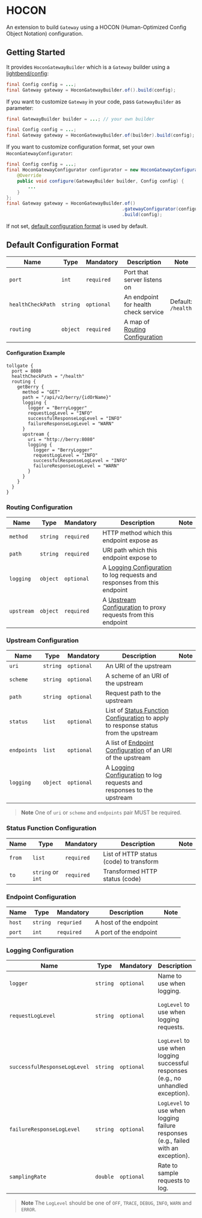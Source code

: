 # HOCON

An extension to build `Gateway` using a HOCON (Human-Optimized Config Object Notation) configuration.

## Getting Started

It provides `HoconGatewayBuilder` which is a `Gateway` builder using
a [lightbend/config](https://github.com/lightbend/config):

```java
final Config config = ...;
final Gateway gateway = HoconGatewayBuilder.of().build(config);
```

If you want to customize `Gateway` in your code, pass `GatewayBuilder` as parameter:

```java
final GatewayBuilder builder = ...; // your own builder

final Config config = ...;
final Gateway gateway = HoconGatewayBuilder.of(builder).build(config);
```

If you want to customize configuration format, set your own `HoconGatewayConfigurator`:

```java
final Config config = ...;
final HoconGatewayConfigurator configurator = new HoconGatewayConfigurator() {
    @Override
    public void configure(GatewayBuilder builder, Config config) {
        ...
    }
};
final Gateway gateway = HoconGatewayBuilder.of()
                                           .gatewayConfigurator(configurator)
                                           .build(config);
```

If not set, [default configuration format](#default-configuration-format) is used by default.

## Default Configuration Format

| Name | Type | Mandatory | Description | Note |
|------|------|-----------|-------------|------|
| `port` | `int` | `required` | Port that server listens on | |
| `healthCheckPath` | `string` | `optional` | An endpoint for health check service | Default: `/health` |
| `routing` | `object` | `required` | A map of [Routing Configuration](#routing-configuration) | |

#### Configuration Example

```hocon
tollgate {
  port = 8080
  healthCheckPath = "/health"
  routing {
    getBerry {
      method = "GET"
      path = "/api/v2/berry/{idOrName}"
      logging {
        logger = "BerryLogger"
        requestLogLevel = "INFO"
        successfulResponseLogLevel = "INFO"
        failureResponseLogLevel = "WARN"
      }
      upstream {
        uri = "http://berry:8080"
        logging {
          logger = "BerryLogger"
          requestLogLevel = "INFO"
          successfulResponseLogLevel = "INFO"
          failureResponseLogLevel = "WARN"
        }
      }
    }
  }
}
```

### Routing Configuration

| Name | Type | Mandatory | Description | Note |
|------|------|-----------|-------------|------|
| `method` | `string` | `required` | HTTP method which this endpoint expose as | |
| `path` | `string` | `required` | URI path which this endpoint expose to | |
| `logging` | `object` | `optional` | A [Logging Configuration](#logging-configuration) to log requests and responses from this endpoint | |
| `upstream` | `object` | `required` | A [Upstream Configuration](#upstream-configuration) to proxy requests from this endpoint | |

### Upstream Configuration

| Name | Type | Mandatory | Description | Note |
|------|------|-----------|-------------|------|
| `uri` | `string` | `optional` | An URI of the upstream | |
| `scheme` | `string` | `optional` | A scheme of an URI of the upstream | |
| `path` | `string` | `optional` | Request path to the upstream | |
| `status` | `list` | `optional` | List of [Status Function Configuration](#status-function-configuration) to apply to response status from the upstream | |
| `endpoints` | `list` | `optional` | A list of [Endpoint Configuration](#endpoint-configuration) of an URI of the upstream | |
| `logging` | `object` | `optional` | A [Logging Configuration](#logging-configuration) to log requests and responses to the upstream | |

> **Note** One of `uri` or `scheme` and `endpoints` pair MUST be required.

### Status Function Configuration

| Name | Type | Mandatory | Description | Note |
|------|------|-----------|-------------|------|
| `from` | `list` | `required` | List of HTTP status (code) to transform | |
| `to` | `string` or `int` | `required` | Transformed HTTP status (code) | |

### Endpoint Configuration

| Name | Type | Mandatory | Description | Note |
|------|------|-----------|-------------|------|
| `host` | `string` | `requried` | A host of the endpoint | |
| `port` | `int` | `required` | A port of the endpoint | |

### Logging Configuration

| Name | Type | Mandatory | Description | Note |
|------|------|-----------|-------------|------|
| `logger` | `string` | `optional` | Name to use when logging. | |
| `requestLogLevel` | `string` | `optional` | `LogLevel` to use when logging requests. | If unset, will use `DEBUG`. |
| `successfulResponseLogLevel` | `string` | `optional` | `LogLevel` to use when logging successful responses (e.g., no unhandled exception). | If unset, will use `DEBUG`. |
| `failureResponseLogLevel` | `string` | `optional` | `LogLevel` to use when logging failure responses (e.g., failed with an exception). | It unset, will use `WARN`. |
| `samplingRate` | `double` | `optional` | Rate to sample requests to log. | |

> **Note** The `LogLevel` should be one of `OFF`, `TRACE`, `DEBUG`, `INFO`, `WARN` and `ERROR`.
